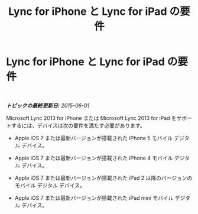 ﻿---
title: Lync for iPhone と Lync for iPad の要件
TOCTitle: Lync for iPhone と Lync for iPad の要件
ms:assetid: 35e3455a-1570-4ca6-9ec7-5f5e81fdf268
ms:mtpsurl: https://technet.microsoft.com/ja-jp/library/Hh690978(v=OCS.15)
ms:contentKeyID: 52056571
ms.date: 05/19/2016
mtps_version: v=OCS.15
ms.translationtype: HT
---

# Lync for iPhone と Lync for iPad の要件

 

_**トピックの最終更新日:** 2015-06-01_

Microsoft Lync 2013 for iPhone または Microsoft Lync 2013 for iPad をサポートするには、デバイスは次の要件を満たす必要があります。

  - Apple iOS 7 または最新バージョンが搭載された iPhone 5 モバイル デジタル デバイス。

  - Apple iOS 7 または最新バージョンが搭載された iPhone 4 モバイル デジタル デバイス。

  - Apple iOS 7 または最新バージョンが搭載された iPad 2 以降のバージョンのモバイル デジタル デバイス。

  - Apple iOS 7 または最新バージョンが搭載された iPad mini モバイル デジタル デバイス。

